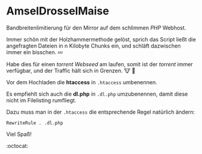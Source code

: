# AmselDrosselMaise

Bandbreitenlimitierung für den Mirror auf dem schlimmen _PHP_ Webhost.

Immer schön mit der Holzhammermethode gelöst, sprich das Script ließt die angefragten Dateien in n Kilobyte Chunks ein, und schläft dazwischen immer ein bisschen. :zzz:

Habe dies für einen _torrent Webseed_ am laufen, somit ist der _torrent_ immer verfügbar, und der Traffic hält sich in Grenzen. :cow: :pig:

Vor dem Hochladen die __htaccess__ in `.htaccess` umbenennen.

Es empfiehlt sich auch die __dl.php__ in `.dl.php` umzubenennen, damit diese nicht im Filelisting rumfliegt.

Dazu muss man in der `.htaccess` die entsprechende Regel natürlich ändern:

	RewriteRule . .dl.php

Viel Spaß!

:octocat:
